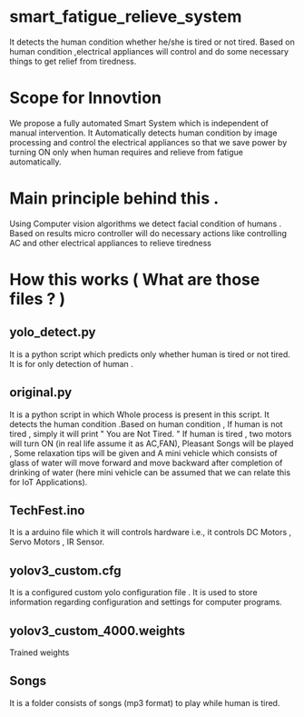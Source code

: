 # smart_fatigue_relieve_system
It detects the human condition whether he/she is tired or not tired. Based on human condition ,electrical appliances will control and do some necessary things to get relief from tiredness.

# Scope for Innovtion
We propose a fully automated Smart System which is independent of manual intervention. It Automatically detects human condition by image processing and control the electrical appliances so that we save power by turning ON only when human requires and relieve from fatigue automatically. 

# Main principle behind this .
Using Computer vision algorithms we detect facial condition of humans . Based on results micro controller will do necessary actions like controlling AC and other electrical appliances to relieve tiredness


# How this works ( What are those files ? )
## yolo_detect.py
It is a python script which predicts only  whether human is tired or not tired. It is for only detection of human . 

## original.py
It is a python script in which Whole process is present in this script. It detects the human condition .Based on human condition , If human is not tired , simply it will print " You are Not Tired. " If human is tired , two motors will turn ON (in real life assume it as AC,FAN), Pleasant Songs will be played , Some relaxation tips will be given and A mini vehicle which consists of glass of water will move forward and move backward after completion of drinking of water (here mini vehicle can be assumed that we can relate this for IoT Applications).

## TechFest.ino 
It is a arduino file which it will controls hardware i.e., it controls DC Motors , Servo Motors , IR Sensor.

## yolov3_custom.cfg
It is a configured custom yolo configuration file . It is used to store information regarding configuration and settings for computer programs.

## yolov3_custom_4000.weights
Trained weights 

## Songs 
It is a folder consists of songs (mp3 format) to play while human is tired.
